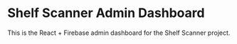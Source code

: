 # Shelf Scanner Admin Dashboard

This is the React + Firebase admin dashboard for the Shelf Scanner project.